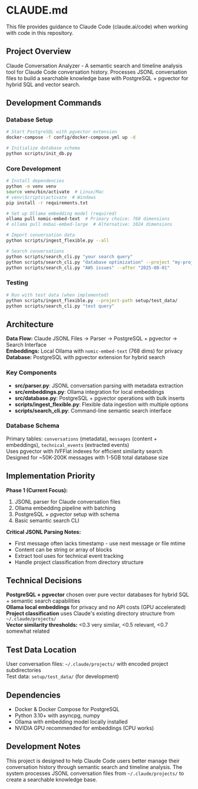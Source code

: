 # CLAUDE.md

This file provides guidance to Claude Code (claude.ai/code) when working with code in this repository.

## Project Overview

Claude Conversation Analyzer - A semantic search and timeline analysis tool for Claude Code conversation history. Processes JSONL conversation files to build a searchable knowledge base with PostgreSQL + pgvector for hybrid SQL and vector search.

## Development Commands

### Database Setup
```bash
# Start PostgreSQL with pgvector extension
docker-compose -f config/docker-compose.yml up -d

# Initialize database schema
python scripts/init_db.py
```

### Core Development
```bash
# Install dependencies
python -m venv venv
source venv/bin/activate  # Linux/Mac
# venv\Scripts\activate  # Windows
pip install -r requirements.txt

# Set up Ollama embedding model (required)
ollama pull nomic-embed-text  # Primary choice: 768 dimensions
# ollama pull mxbai-embed-large  # Alternative: 1024 dimensions

# Import conversation data
python scripts/ingest_flexible.py --all

# Search conversations
python scripts/search_cli.py "your search query"
python scripts/search_cli.py "database optimization" --project "my-project"
python scripts/search_cli.py "AWS issues" --after "2025-08-01"
```

### Testing
```bash
# Run with test data (when implemented)
python scripts/ingest_flexible.py --project-path setup/test_data/
python scripts/search_cli.py "test query"
```

## Architecture

**Data Flow:** Claude JSONL Files → Parser → PostgreSQL + pgvector → Search Interface  
**Embeddings:** Local Ollama with `nomic-embed-text` (768 dims) for privacy  
**Database:** PostgreSQL with pgvector extension for hybrid search

### Key Components

- **src/parser.py**: JSONL conversation parsing with metadata extraction
- **src/embeddings.py**: Ollama integration for local embeddings
- **src/database.py**: PostgreSQL + pgvector operations with bulk inserts
- **scripts/ingest_flexible.py**: Flexible data ingestion with multiple options
- **scripts/search_cli.py**: Command-line semantic search interface

### Database Schema

Primary tables: `conversations` (metadata), `messages` (content + embeddings), `technical_events` (extracted events)  
Uses pgvector with IVFFlat indexes for efficient similarity search  
Designed for ~50K-200K messages with 1-5GB total database size

## Implementation Priority

**Phase 1 (Current Focus):**
1. JSONL parser for Claude conversation files
2. Ollama embedding pipeline with batching
3. PostgreSQL + pgvector setup with schema
4. Basic semantic search CLI

**Critical JSONL Parsing Notes:**
- First message often lacks timestamp - use next message or file mtime
- Content can be string or array of blocks
- Extract tool uses for technical event tracking
- Handle project classification from directory structure

## Technical Decisions

**PostgreSQL + pgvector** chosen over pure vector databases for hybrid SQL + semantic search capabilities  
**Ollama local embeddings** for privacy and no API costs (GPU accelerated)  
**Project classification** uses Claude's existing directory structure from `~/.claude/projects/`  
**Vector similarity thresholds:** <0.3 very similar, <0.5 relevant, <0.7 somewhat related

## Test Data Location

User conversation files: `~/.claude/projects/` with encoded project subdirectories  
Test data: `setup/test_data/` (for development)

## Dependencies

- Docker & Docker Compose for PostgreSQL
- Python 3.10+ with asyncpg, numpy
- Ollama with embedding model locally installed
- NVIDIA GPU recommended for embeddings (CPU works)

## Development Notes

This project is designed to help Claude Code users better manage their conversation history through semantic search and timeline analysis. The system processes JSONL conversation files from `~/.claude/projects/` to create a searchable knowledge base.